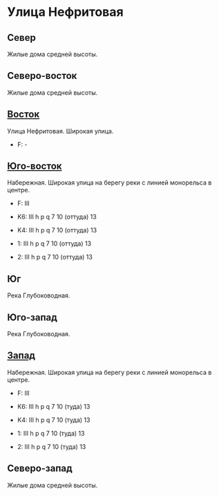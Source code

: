 # Улица Нефритовая

## Север

Жилые дома средней высоты.

## Северо-восток

Жилые дома средней высоты.

## [Восток](./10460095.md)

Улица Нефритовая.
Широкая улица.

* F:    -

## [Юго-восток](./10440100.md)

Набережная.
Широкая улица на берегу реки с линией монорельса в центре.

* F:    III

* K6:   III
        h   p   q
        7   10 (оттуда) 13
* K4:   III
        h   p   q
        7   10 (оттуда) 13
* 1:    III
        h   p   q
        7   10 (оттуда) 13
* 2:    III
        h   p   q
        7   10 (оттуда) 13

## Юг

Река Глубоководная.

## Юго-запад

Река Глубоководная.

## [Запад](./10420095.md)

Набережная.
Широкая улица на берегу реки с линией монорельса в центре.

* F:    III

* K6:   III
        h   p   q
        7   10 (туда)   13
* K4:   III
        h   p   q
        7   10 (туда)   13
* 1:    III
        h   p   q
        7   10 (туда)   13
* 2:    III
        h   p   q
        7   10 (туда)   13

## Северо-запад

Жилые дома средней высоты.
